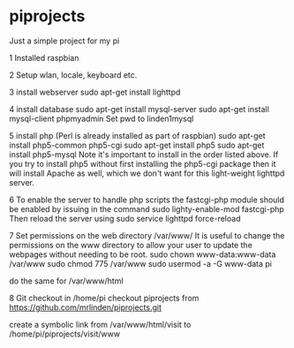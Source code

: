 # piprojects

Just a simple project for my pi

1 Installed raspbian

2 Setup wlan, locale, keyboard etc.

3 install webserver
  sudo apt-get install lighttpd
  
4 install database
  sudo apt-get install mysql-server
  sudo apt-get install mysql-client phpmyadmin
  Set pwd to linden1mysql
  
5 install php (Perl is already installed as part of raspbian)
  sudo apt-get install php5-common php5-cgi
  sudo apt-get install php5
  sudo apt-get install php5-mysql
    Note it's important to install in the order listed above. 
    If you try to install php5 without first installing the 
    php5-cgi package then it will install Apache as well, 
    which we don't want for this light-weight lighttpd server.

6 To enable the server to handle php scripts the fastcgi-php module should be enabled by issuing in the command
  sudo lighty-enable-mod fastcgi-php
  Then reload the server using
  sudo service lighttpd force-reload
 
7 Set permissions on the web directory /var/www/
  It is useful to change the permissions on the www directory to allow your user to update the webpages without needing to be root.
  sudo chown www-data:www-data /var/www
  sudo chmod 775 /var/www
  sudo usermod -a -G www-data pi

  do the same for /var/www/html
  
8 Git checkout 
  in /home/pi
  checkout piprojects from https://github.com/mrlinden/piprojects.git
  
  create a symbolic link from /var/www/html/visit to /home/pi/piprojects/visit/www
  
  

  


